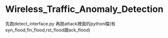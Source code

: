 # Wireless_Traffic_Anomaly_Detection
先跑detect_interface.py
再跑attack裡面的python檔(有syn_flood,fin_flood,rst_flood跟ack_flood)
